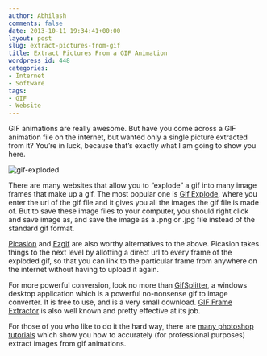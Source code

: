 ```yaml
---
author: Abhilash
comments: false
date: 2013-10-11 19:34:41+00:00
layout: post
slug: extract-pictures-from-gif
title: Extract Pictures From a GIF Animation
wordpress_id: 448
categories:
- Internet
- Software
tags:
- GIF
- Website
---
```


GIF animations are really awesome. But have you come across a GIF animation file on the internet, but wanted only a single picture extracted from it? You’re in luck, because that’s exactly what I am going to show you here.

![gif-exploded](https://techcovered.github.io/images/gif-exploded.png)

There are many websites that allow you to “explode” a gif into many image frames that make up a gif. The most popular one is [Gif Explode](http://gif-explode.com/), where you enter the url of the gif file and it gives you all the images the gif file is made of. But to save these image files to your computer, you should right click and save image as, and save the image as a .png or .jpg file instead of the standard gif format.

[Picasion](http://picasion.com/get-frames/) and [Ezgif](http://ezgif.com/split) are also worthy alternatives to the above. Picasion takes things to the next level by allotting a direct url to every frame of the exploded gif, so that you can link to the particular frame from anywhere on the internet without having to upload it again.

For more powerful conversion, look no more than [GifSplitter](http://www.xoyosoft.com/gs/), a windows desktop application which is a powerful no-nonsense gif to image converter. It is free to use, and is a very small download. [GIF Frame Extractor](http://www.evanolds.com/#GFE) is also well known and pretty effective at its job.

For those of you who like to do it the hard way, there are [many photoshop tutorials](http://grafikdesign.wordpress.com/2008/11/17/how-to-open-animated-gifs-in-photoshop-cs4/) which show you how to accurately (for professional purposes) extract images from gif animations.
